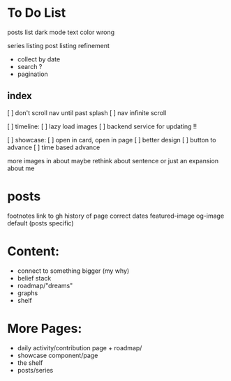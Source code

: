 # To Do List

posts list dark mode text color wrong

series listing
post listing refinement
- collect by date
- search ?
- pagination

## index
[ ] don't scroll nav until past splash
[ ] nav infinite scroll

[ ] timeline:
	[ ] lazy load images
	[ ] backend service for updating !!

[ ] showcase:
	[ ] open in card, open in page
	[ ] better design
	[ ] button to advance
	[ ] time based advance

more images in about
maybe rethink about sentence or just an expansion about me

# posts
footnotes
link to gh history of page
correct dates
featured-image
og-image default (posts specific)

# Content:
- connect to something bigger (my why)
- belief stack
- roadmap/"dreams"
- graphs
- shelf

# More Pages:
- daily activity/contribution page + roadmap/
- showcase component/page
- the shelf
- posts/series